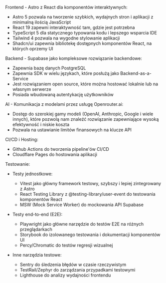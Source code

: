 Frontend - Astro z React dla komponentów interaktywnych:
- Astro 5 pozwala na tworzenie szybkich, wydajnych stron i aplikacji z minimalną ilością JavaScript
- React 19 zapewni interaktywność tam, gdzie jest potrzebna
- TypeScript 5 dla statycznego typowania kodu i lepszego wsparcia IDE
- Tailwind 4 pozwala na wygodne stylowanie aplikacji
- Shadcn/ui zapewnia bibliotekę dostępnych komponentów React, na których oprzemy UI

Backend - Supabase jako kompleksowe rozwiązanie backendowe:
- Zapewnia bazę danych PostgreSQL
- Zapewnia SDK w wielu językach, które posłużą jako Backend-as-a-Service
- Jest rozwiązaniem open source, które można hostować lokalnie lub na własnym serwerze
- Posiada wbudowaną autentykację użytkowników

AI - Komunikacja z modelami przez usługę Openrouter.ai:
- Dostęp do szerokiej gamy modeli (OpenAI, Anthropic, Google i wiele innych), które pozwolą nam znaleźć rozwiązanie zapewniające wysoką efektywność i niskie koszta
- Pozwala na ustawianie limitów finansowych na klucze API

CI/CD i Hosting:
- Github Actions do tworzenia pipeline'ów CI/CD
- Cloudflare Pages do hostowania aplikacji

Testowanie:
- Testy jednostkowe:
  - Vitest jako główny framework testowy, szybszy i lepiej zintegrowany z Astro
  - React Testing Library z @testing-library/user-event do testowania komponentów React
  - MSW (Mock Service Worker) do mockowania API Supabase

- Testy end-to-end (E2E):
  - Playwright jako główne narzędzie do testów E2E na różnych przeglądarkach
  - Storybook do izolowanego testowania i dokumentacji komponentów UI
  - Percy/Chromatic do testów regresji wizualnej

- Inne narzędzia testowe:
  - Sentry do śledzenia błędów w czasie rzeczywistym
  - TestRail/Zephyr do zarządzania przypadkami testowymi
  - Lighthouse do analizy wydajności frontendu